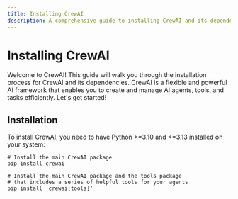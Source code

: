 ```yaml
---
title: Installing CrewAI
description: A comprehensive guide to installing CrewAI and its dependencies, including the latest updates and installation methods.
---
```


# Installing CrewAI

Welcome to CrewAI! This guide will walk you through the installation process for CrewAI and its dependencies. CrewAI is a flexible and powerful AI framework that enables you to create and manage AI agents, tools, and tasks efficiently. Let's get started!

## Installation

To install CrewAI, you need to have Python >=3.10 and <=3.13 installed on your system:

```shell
# Install the main CrewAI package
pip install crewai

# Install the main CrewAI package and the tools package
# that includes a series of helpful tools for your agents
pip install 'crewai[tools]'
```